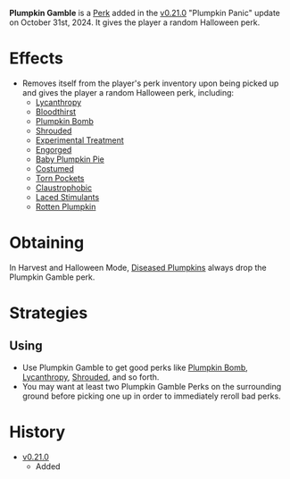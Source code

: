 <Mode />

**Plumpkin Gamble** is a [Perk](/perks) added in the [v0.21.0](https://github.com/HasangerGames/suroi/releases/tag/v0.21.0) "Plumpkin Panic" update on October 31st, 2024. It gives the player a random Halloween perk.

# Effects
- Removes itself from the player's perk inventory upon being picked up and gives the player a random Halloween perk, including:
  - [Lycanthropy](/perks/lycanthropy)
  - [Bloodthirst](/perks/bloodthirst)
  - [Plumpkin Bomb](/perks/plumpkin_bomb)
  - [Shrouded](/perks/shrouded)
  - [Experimental Treatment](/perks/experimental_treatment)
  - [Engorged](/perks/engorged)
  - [Baby Plumpkin Pie](/perks/baby_plumpkin_pie)
  - [Costumed](/perks/costumed)
  - [Torn Pockets](/perks/torn_pockets)
  - [Claustrophobic](/perks/claustrophobic)
  - [Laced Stimulants](/perks/laced_stimulants)
  - [Rotten Plumpkin](/perks/rotten_plumpkin)

# Obtaining
In Harvest and Halloween Mode, [Diseased Plumpkins](/obstacles/diseased_plumpkin) always drop the Plumpkin Gamble perk.

# Strategies
## Using
- Use Plumpkin Gamble to get good perks like [Plumpkin Bomb](/perks/plumpkin_bomb), [Lycanthropy](/perks/lycanthropy), [Shrouded](/perks/shrouded), and so forth.
- You may want at least two Plumpkin Gamble Perks on the surrounding ground before picking one up in order to immediately reroll bad perks.

# History
- [v0.21.0](https://github.com/HasangerGames/suroi/releases/tag/v0.21.0)
  - Added
